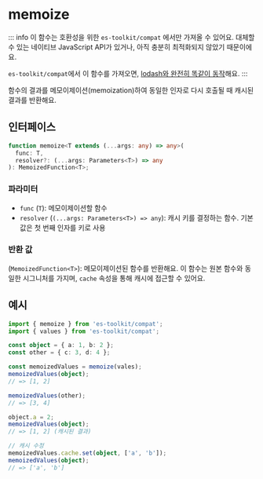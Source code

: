 # memoize

::: info
이 함수는 호환성을 위한 `es-toolkit/compat` 에서만 가져올 수 있어요. 대체할 수 있는 네이티브 JavaScript API가 있거나, 아직 충분히 최적화되지 않았기 때문이에요.

`es-toolkit/compat`에서 이 함수를 가져오면, [lodash와 완전히 똑같이 동작](../../../compatibility.md)해요.
:::

함수의 결과를 메모이제이션(memoization)하여 동일한 인자로 다시 호출될 때 캐시된 결과를 반환해요.

## 인터페이스

```typescript
function memoize<T extends (...args: any) => any>(
  func: T,
  resolver?: (...args: Parameters<T>) => any
): MemoizedFunction<T>;
```

### 파라미터

- `func` (`T`): 메모이제이션할 함수
- `resolver` (`(...args: Parameters<T>) => any`): 캐시 키를 결정하는 함수. 기본값은 첫 번째 인자를 키로 사용

### 반환 값

(`MemoizedFunction<T>`): 메모이제이션된 함수를 반환해요. 이 함수는 원본 함수와 동일한 시그니처를 가지며, `cache` 속성을 통해 캐시에 접근할 수 있어요.

## 예시

```typescript
import { memoize } from 'es-toolkit/compat';
import { values } from 'es-toolkit/compat';

const object = { a: 1, b: 2 };
const other = { c: 3, d: 4 };

const memoizedValues = memoize(vales);
memoizedValues(object);
// => [1, 2]

memoizedValues(other);
// => [3, 4]

object.a = 2;
memoizedValues(object);
// => [1, 2] (캐시된 결과)

// 캐시 수정
memoizedValues.cache.set(object, ['a', 'b']);
memoizedValues(object);
// => ['a', 'b']
```
